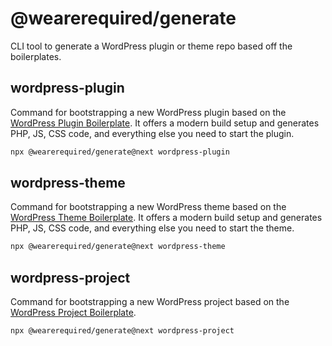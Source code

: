# @wearerequired/generate

CLI tool to generate a WordPress plugin or theme repo based off the boilerplates.

## wordpress-plugin

Command for bootstrapping a new WordPress plugin based on the [WordPress Plugin Boilerplate](https://github.com/wearerequired/wordpress-plugin-boilerplate). It offers a modern build setup and generates PHP, JS, CSS code, and everything else you need to start the plugin.

```bash
npx @wearerequired/generate@next wordpress-plugin
```

## wordpress-theme

Command for bootstrapping a new WordPress theme based on the [WordPress Theme Boilerplate](https://github.com/wearerequired/wordpress-theme-boilerplate). It offers a modern build setup and generates PHP, JS, CSS code, and everything else you need to start the theme.

```bash
npx @wearerequired/generate@next wordpress-theme
```

## wordpress-project

Command for bootstrapping a new WordPress project based on the [WordPress Project Boilerplate](https://github.com/wearerequired/wordpress-project-boilerplate).

```bash
npx @wearerequired/generate@next wordpress-project
```
